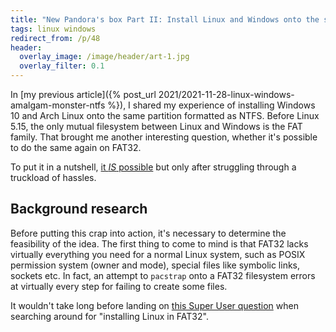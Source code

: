 ```yaml
---
title: "New Pandora's box Part II: Install Linux and Windows onto the same FAT32 partition"
tags: linux windows
redirect_from: /p/48
header:
  overlay_image: /image/header/art-1.jpg
  overlay_filter: 0.1
---
```


In [my previous article]({% post_url 2021/2021-11-28-linux-windows-amalgam-monster-ntfs %}), I shared my experience of installing Windows 10 and Arch Linux onto the same partition formatted as NTFS. Before Linux 5.15, the only mutual filesystem between Linux and Windows is the FAT family. That brought me another interesting question, whether it's possible to do the same again on FAT32.

To put it in a nutshell, [it *IS* possible][reddit] but only after struggling through a truckload of hassles.

## Background research

Before putting this crap into action, it's necessary to determine the feasibility of the idea. The first thing to come to mind is that FAT32 lacks virtually everything you need for a normal Linux system, such as POSIX permission system (owner and mode), special files like symbolic links, sockets etc. In fact, an attempt to `pacstrap` onto a FAT32 filesystem errors at virtually every step for failing to create some files.

It wouldn't take long before landing on [this Super User question][su-comment] when searching around for "installing Linux in FAT32".

  [reddit]: https://www.reddit.com/r/archlinux/comments/r0k4ye/arch_windows_xp_on_the_same_fat32_partition/
  [a]: https://bbs.archlinux.org/viewtopic.php?id=173748
  [su-comment]: https://superuser.com/posts/comments/2349156
  